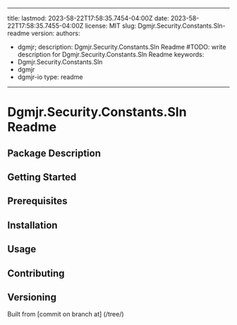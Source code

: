 ---

title:
lastmod: 2023-58-22T17:58:35.7454-04:00Z
date: 2023-58-22T17:58:35.7455-04:00Z
license: MIT
slug: Dgmjr.Security.Constants.Sln-readme
version:
authors:
- dgmjr;
description: Dgmjr.Security.Constants.Sln Readme #TODO: write description for Dgmjr.Security.Constants.Sln Readme
keywords:
- Dgmjr.Security.Constants.Sln
- dgmjr
- dgmjr-io
type: readme
------------

# Dgmjr.Security.Constants.Sln Readme

<!-- TODO: Write the contents of the Dgmjr.Security.Constants.Sln Readme file -->

## Package Description

## Getting Started

## Prerequisites

## Installation

## Usage

## Contributing

## Versioning

Built from [commit  on branch  at]
(/tree/)
